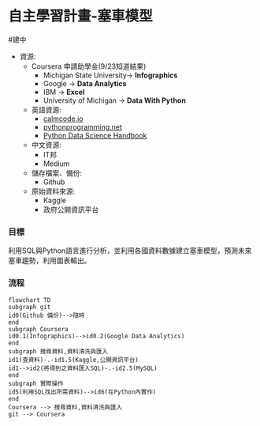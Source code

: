 # 自主學習計畫-塞車模型
#建中 

- 資源: 
	- Coursera 申請助學金(9/23知道結果)
		- Michigan State University-> **Infographics**
		- Google -> **Data Analytics**
		- IBM -> **Excel**
		-  University of Michigan -> **Data With Python** 
	- 英語資源: 
		- [calmcode.io](https://calmcode.io/) 
		- [pythonprogramming.net](https://pythonprogramming.net/)
		- [Python Data Science Handbook](https://jakevdp.github.io/PythonDataScienceHandbook/)
	- 中文資源:
		- IT邦
		- Medium
	- 儲存檔案、備份:
		- Github
	- 原始資料來源: 
		- Kaggle
		- 政府公開資訊平台


### 目標
利用SQL與Python語言進行分析，並利用各國資料數據建立塞車模型，預測未來塞車趨勢，利用圖表輸出。

### 流程
```mermaid
flowchart TD
subgraph git
id0(Github 備份)-->隨時
end
subgraph Coursera
id0.1(Infographics)-->id0.2(Google Data Analytics)
end
subgraph 搜尋資料,資料清洗與匯入
id1(查資料)-.-id1.5(Kaggle,公開資訊平台)
id1-->id2(將得到之資料匯入SQL)-.-id2.5(MySQL)
end
subgraph 實際操作
id5(利用SQL找出所需資料)-->id6(在Python內實作)
end
Coursera --> 搜尋資料,資料清洗與匯入
git --> Coursera
```